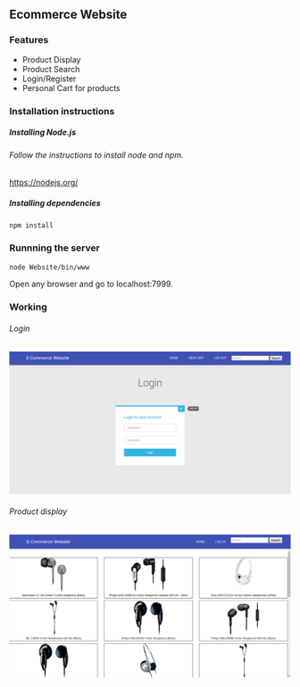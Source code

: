## Ecommerce Website

### Features
- Product Display
- Product Search
- Login/Register
- Personal Cart for products

### Installation instructions 

##### Installing Node.js 

###### Follow the instructions to install node and npm.

https://nodejs.org/

##### Installing dependencies

```
npm install
```

### Runnning the server

```
node Website/bin/www
```

Open any browser and go to localhost:7999.


### Working 

###### Login

![Login](Website/images/Login.png)

###### Product display

![Products](Website/images/Products.png)

